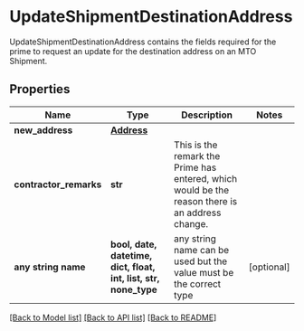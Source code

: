 # UpdateShipmentDestinationAddress

UpdateShipmentDestinationAddress contains the fields required for the prime to request an update for the destination address on an MTO Shipment.

## Properties
Name | Type | Description | Notes
------------ | ------------- | ------------- | -------------
**new_address** | [**Address**](Address.md) |  | 
**contractor_remarks** | **str** | This is the remark the Prime has entered, which would be the reason there is an address change. | 
**any string name** | **bool, date, datetime, dict, float, int, list, str, none_type** | any string name can be used but the value must be the correct type | [optional]

[[Back to Model list]](../README.md#documentation-for-models) [[Back to API list]](../README.md#documentation-for-api-endpoints) [[Back to README]](../README.md)


